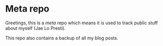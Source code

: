 # Meta repo

Greetings, this is a *meta* repo which means it is used to track public stuff about myself (Jae Lo Presti).

This repo also contains a backup of all my blog posts.
